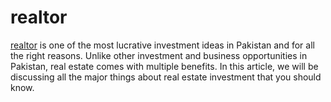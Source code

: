 # realtor
[realtor](http://realatorappnow.com/) is one of the most lucrative investment ideas in Pakistan and for all the right reasons. Unlike other investment and business opportunities in Pakistan, real estate comes with multiple benefits. In this article, we will be discussing all the major things about real estate investment that you should know.
